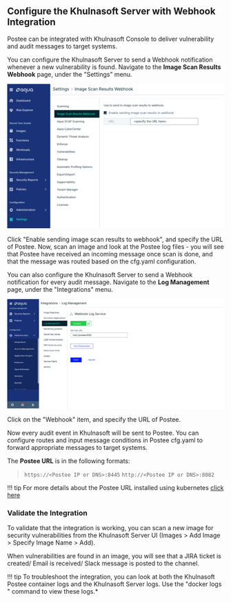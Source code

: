 ## Configure the Khulnasoft Server with Webhook Integration
Postee can be integrated with Khulnasoft Console to deliver vulnerability and audit messages to target systems.

You can configure the Khulnasoft Server to send a Webhook notification whenever a new vulnerability is found.
Navigate to the **Image Scan Results Webhook** page, under the "Settings" menu.

![Screenshot](img/webhook-integration.png)

Click "Enable sending image scan results to webhook", and specify the URL of Postee.
Now, scan an image and look at the Postee log files - you will see that Postee have received an incoming message once scan is done,
and that the message was routed based on the cfg.yaml configuration.

You can also configure the Khulnasoft Server to send a Webhook notification for every audit message.
Navigate to the **Log Management** page, under the "Integrations" menu.

![Screenshot](img/khulnasoft-webhook-audit.jpg)

Click on the "Webhook" item, and specify the URL of Postee.

Now every audit event in Khulnasoft will be sent to Postee. You can configure routes and input message conditions in Postee cfg.yaml to
forward appropriate messages to target systems.

The **Postee URL** is in the following formats:

> `https://<Postee IP or DNS>:8445`
> `http://<Postee IP or DNS>:8082`

!!! tip
        For more details about the Postee URL installed using kubernetes [click here](./deploy/kubernetes/README.md)

### Validate the Integration

To validate that the integration is working, you can scan a new image for security vulnerabilities from the Khulnasoft Server UI (Images > Add Image > Specify Image Name > Add).

When vulnerabilities are found in an image, you will see that a JIRA ticket is created/ Email is received/ Slack message is posted to the channel.

!!! tip
        To troubleshoot the integration, you can look at both the Khulnasoft Postee container logs and the Khulnasoft Server logs. Use the "docker logs <container name>" command to view these logs.*

